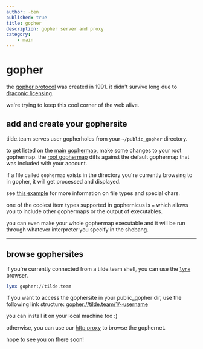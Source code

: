 ```yaml
---
author: ~ben
published: true
title: gopher
description: gopher server and proxy
category:
    - main
---
```


# gopher

the [gopher protocol](http://en.wikipedia.org/wiki/Gopher_(protocol)) was 
created in 1991. it didn't survive long due to [draconic licensing](
    http://www.nic.funet.fi/pub/vms/networking/gopher/gopher-software-licensing-policy.ancient).

we're trying to keep this cool corner of the web alive.

## add and create your gophersite

tilde.team serves user gopherholes from your `~/public_gopher` directory.

to get listed on the [main gophermap](gopher://tilde.team),
make some changes to your root gophermap. the [root gophermap](
https://tildegit.org/team/gopherhole/src/branch/master/gophermap)
diffs against the default gophermap that was included with your account.

if a file called `gophermap` exists in the directory you're currently
browsing to in gopher, it will get processed and displayed.

see [this example](https://github.com/gophernicus/gophernicus/blob/master/README.gophermap)
for more information on file types and special chars.

one of the coolest item types supported in gophernicus is `=` which allows you
to include other gophermaps or the output of executables.

you can even make your whole gophermap executable and it will be run through
whatever interpreter you specify in the shebang.

---

## browse gophersites

if you're currently connected from a tilde.team shell, you can use the
[`lynx`](https://lynx.browser.org/) browser.
```bash
lynx gopher://tilde.team
```

if you want to access the gophersite in your public\_gopher dir, use the following
link structure: [gopher://tilde.team/1/~username](gopher://tilde.team/1/~username)

you can install it on your local machine too :)

otherwise, you can use our [http proxy](https://gopher.tildeverse.org/tilde.team) to browse the gophernet.

hope to see you on there soon!

